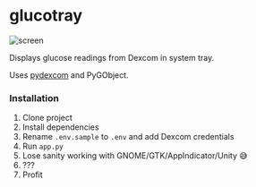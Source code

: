 # glucotray

![screen](https://github.com/jgafnea/glucotray/assets/84107636/dcd92bf6-a483-4ba3-9c54-caa7b60b7159)

Displays glucose readings from Dexcom in system tray. 

Uses [pydexcom](https://github.com/gagebenne/pydexcom) and PyGObject.

### Installation

1. Clone project
2. Install dependencies
3. Rename `.env.sample` to `.env` and add Dexcom credentials
4. Run `app.py`
5. Lose sanity working with GNOME/GTK/AppIndicator/Unity 😅
6. ???
7. Profit
